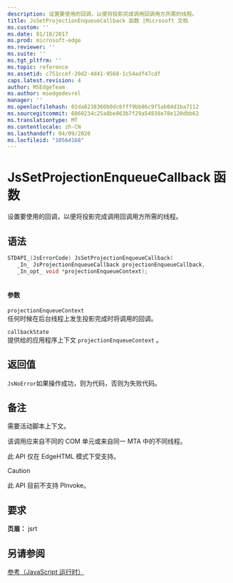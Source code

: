 ```yaml
---
description: 设置要使用的回调，以便将投影完成调用回调用方所需的线程。
title: JsSetProjectionEnqueueCallback 函数 |Microsoft 文档
ms.custom: ''
ms.date: 01/18/2017
ms.prod: microsoft-edge
ms.reviewer: ''
ms.suite: ''
ms.tgt_pltfrm: ''
ms.topic: reference
ms.assetid: c751ccef-20d2-4d41-9568-1c54adf47cdf
caps.latest.revision: 4
author: MSEdgeTeam
ms.author: msedgedevrel
manager: ''
ms.openlocfilehash: 02da0238360b0dc6fff9bb86c9f5ab04d1ba7112
ms.sourcegitcommit: 6860234c25a8be863b7f29a54838e78e120dbb62
ms.translationtype: MT
ms.contentlocale: zh-CN
ms.lasthandoff: 04/09/2020
ms.locfileid: "10564168"
---
```

# JsSetProjectionEnqueueCallback 函数
设置要使用的回调，以便将投影完成调用回调用方所需的线程。  
  
## 语法  
  
```cpp  
STDAPI_(JsErrorCode) JsSetProjectionEnqueueCallback(  
   _In_ JsProjectionEnqueueCallback projectionEnqueueCallback,  
   _In_opt_ void *projectionEnqueueContext);  
  
```  
  
#### 参数  
 `projectionEnqueueContext`  
 任何时候在后台线程上发生投影完成时将调用的回调。  
  
 `callbackState`  
 提供给的应用程序上下文 `projectionEnqueueContext` 。  
  
## 返回值  
 `JsNoError`如果操作成功，则为代码，否则为失败代码。  
  
## 备注  
 需要活动脚本上下文。  
  
 该调用应来自不同的 COM 单元或来自同一 MTA 中的不同线程。  
  
 此 API 仅在 EdgeHTML 模式下受支持。  
  
> [!CAUTION]
>  此 API 目前不支持 PInvoke。  
  
## 要求  
 **页眉：** jsrt  
  
## 另请参阅  
 [参考（JavaScript 运行时）](../chakra-hosting/reference-javascript-runtime.md)
